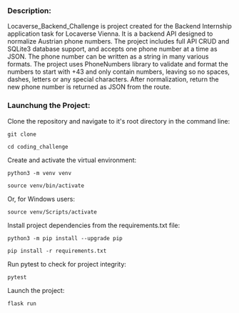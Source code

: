 ### Description:

Locaverse_Backend_Challenge is project created for the Backend Internship
application task for Locaverse Vienna. It is a backend API designed
to normalize Austrian phone numbers. The project includes full API CRUD and
SQLite3 database support, and accepts one phone number at a time as JSON.
The phone number can be written as a string in many various formats.
The project uses PhoneNumbers library to validate and format the numbers to 
start with +43 and only contain numbers, leaving so no spaces, dashes, letters
or any special characters. After normalization, return the new phone number
is returned as JSON from the route.


### Launchung the Project:

Clone the repository and navigate to it's root directory in the command line:

```
git clone 
```

```
cd coding_challenge
```

Create and activate the virtual environment:

```
python3 -m venv venv
```

```
source venv/bin/activate
```

Or, for Windows users:

```
source venv/Scripts/activate
```

Install project dependencies from the requirements.txt file:

```
python3 -m pip install --upgrade pip
```

```
pip install -r requirements.txt
```

Run pytest to check for project integrity:

```
pytest
```

Launch the project:

```
flask run
```
